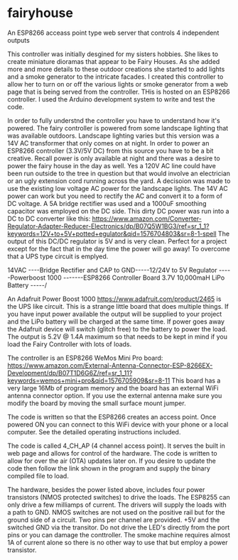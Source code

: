 # fairyhouse
An ESP8266 acceass point type web server that controls 4 independent outputs

This controller was initially desgined for my sisters hobbies. She likes to create miniature dioramas that appear to be Fairy Houses. As she added more and more details to these outdoor creations she started to add lights and a smoke generator to the intricate facades. I created this controller to allow her to turn on or off the various lights or smoke generator from a web page that is being served from the controller. THis is hosted on an ESP8266 controller. I used the Arduino development system to write and test the code. 

In order to fully understnd the controller you have to understand how it's powered. The fairy controller is powered from some landscape lighting that was available outdoors. Landscape lighting varies but this version was a 14V AC transformer that only comes on at night. In order to power an ESP8266 controller (3.3V/5V DC) from this source you have to be a bit creative. Recall power is only available at night and there was a desire to power the fairy house in the day as well. Yes a 120V AC line could have been run outside to the tree in question but that would involve an electrician or an ugly extension cord running across the yard. A decisoion was made to use the existing low voltage AC power for the landscape lights. The 14V AC power can work but you need to rectify the AC and convert it to a form of DC voltage. A 5A bridge rectifier was used and a 1000uF smoothing capacitor was employed on the DC side. This dirty DC power was run into a DC to DC converter like this:  https://www.amazon.com/Converter-Regulator-Adapter-Reducer-Electronics/dp/B07Q5W1BG3/ref=sr_1_1?keywords=12V+to+5V+potted+egulator&qid=1576704803&sr=8-1-spell  The output of this DC/DC regulator is 5V and is very clean. Perfect for a project except for the fact that in the day time the power will go away! To overcome that a UPS type circuit is emplyed. 

14VAC ----Bridge Rectifier and CAP to GND-----12/24V to 5V Regulator -----Powerboost 1000 -------ESP8266 Controller Board
                                              3.7V 10,000maH LiPo Battery -----/

An Adafruit Power Boost 1000 https://www.adafruit.com/product/2465 is the UPS like circuit. This is a strange little board that does multiple things. If you have input power available the output will be supplied to your project and the LiPo battery will be charged at the same time. If power goes away the Adafruit device will switch (glitch free) to the battery to power the load. The output is 5.2V @ 1.4A maximum so that needs to be kept in mind if you load the Fairy Controller with lots of loads. 
                                              
The controller is an ESP8266 WeMos Mini Pro board: https://www.amazon.com/External-Antenna-Connector-ESP-8266EX-Development/dp/B07T1D6G6Z/ref=sr_1_11?keywords=wemos+mini+pro&qid=1576705909&sr=8-11 This board has a very large 16Mb of program memory and the board has an external WiFi antenna connector option. If you use the external antenna make sure you modify the board by moving the small surface mount jumper. 

The code is written so that the ESP8266 creates an access point. Once powered ON you can connect to this WiFi device with your phone or a local computer. See the detailed operating instructions included.  


The code is called 4_CH_AP (4 channel access point). It serves the built in web page and allows for control of the hardware. The code is written to allow for over the air (OTA) updates later on. If you desire to update the code then follow the link shown in the program and supply the binary compiled file to load. 

The hardware, besides the power listed above, includes four power transistors (NMOS protected switches) to drive the loads. The ESP8255 can only drive a few milliamps of current. The drivers will supply the loads with a path to GND. NMOS switches are not used on the positive rail but for the ground side of a circuit. Two pins per channel are provided. +5V and the switched GND via the transitor. Do not drive the LED's directly from the port pins or you can damage the conttroller. The smoke machine requires almost 1A of current alone so there is no other way to use that but employ a power transistor. 



